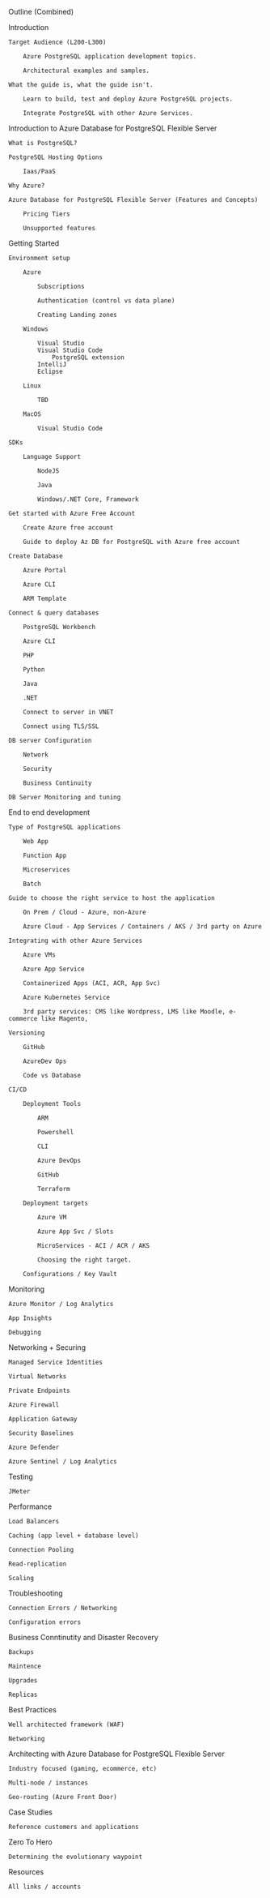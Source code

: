 Outline (Combined)

Introduction

	Target Audience (L200-L300)
	
		Azure PostgreSQL application development topics.
		
		Architectural examples and samples.
	
	What the guide is, what the guide isn't.
	
		Learn to build, test and deploy Azure PostgreSQL projects.
		
		Integrate PostgreSQL with other Azure Services.

Introduction to Azure Database for PostgreSQL Flexible Server

	What is PostgreSQL?
	
	PostgreSQL Hosting Options
	
		Iaas/PaaS
	
	Why Azure?
	
	Azure Database for PostgreSQL Flexible Server (Features and Concepts)
	
		Pricing Tiers
		
		Unsupported features

Getting Started

	Environment setup
	
		Azure
		
			Subscriptions
			
			Authentication (control vs data plane)
			
			Creating Landing zones
	
		Windows
		
			Visual Studio
			Visual Studio Code
				PostgreSQL extension
			IntelliJ
			Eclipse
		
		Linux
		
			TBD
		
		MacOS
		
			Visual Studio Code
			
	SDKs
	
		Language Support
		
			NodeJS
			
			Java
			
			Windows/.NET Core, Framework
	
	Get started with Azure Free Account
	
		Create Azure free account
		
		Guide to deploy Az DB for PostgreSQL with Azure free account
	
	Create Database
		
		Azure Portal
		
		Azure CLI
		
		ARM Template

	Connect & query databases
		
		PostgreSQL Workbench
		
		Azure CLI

		PHP

		Python
		
		Java

		.NET

		Connect to server in VNET
		
		Connect using TLS/SSL
	
	DB server Configuration
		
		Network
		
		Security
		
		Business Continuity

	DB Server Monitoring and tuning

End to end development

	Type of PostgreSQL applications
	
		Web App
		
		Function App
		
		Microservices
		
		Batch
		
	Guide to choose the right service to host the application
	
		On Prem / Cloud - Azure, non-Azure
		
		Azure Cloud - App Services / Containers / AKS / 3rd party on Azure
	
	Integrating with other Azure Services
	
		Azure VMs
		
		Azure App Service
		
		Containerized Apps (ACI, ACR, App Svc)
		
		Azure Kubernetes Service 

		3rd party services: CMS like Wordpress, LMS like Moodle, e-commerce like Magento, 

	Versioning
	
		GitHub
		
		AzureDev Ops
		
		Code vs Database
	
	CI/CD
	
		Deployment Tools
		
			ARM
			
			Powershell
			
			CLI
			
			Azure DevOps
			
			GitHub
			
			Terraform
			
		Deployment targets
		
			Azure VM
			
			Azure App Svc / Slots
			
			MicroServices - ACI / ACR / AKS
			
			Choosing the right target.
		
		Configurations / Key Vault 

Monitoring

	Azure Monitor / Log Analytics
	
	App Insights
	
	Debugging
	
Networking + Securing

	Managed Service Identities
	
	Virtual Networks
	
	Private Endpoints
	
	Azure Firewall
	
	Application Gateway
	
	Security Baselines
	
	Azure Defender
	
	Azure Sentinel / Log Analytics

Testing

	JMeter
	
Performance

	Load Balancers
	
	Caching (app level + database level)
	
	Connection Pooling
	
	Read-replication
	
	Scaling

Troubleshooting 
	
	Connection Errors / Networking

	Configuration errors

Business Conntinutity and Disaster Recovery

	Backups

	Maintence

	Upgrades
	
	Replicas

Best Practices

	Well architected framework (WAF)

	Networking

Architecting with Azure Database for PostgreSQL Flexible Server

	Industry focused (gaming, ecommerce, etc)
	
	Multi-node / instances
	
	Geo-routing (Azure Front Door)
	
Case Studies

	Reference customers and applications

Zero To Hero

	Determining the evolutionary waypoint
	
Resources

	All links / accounts
